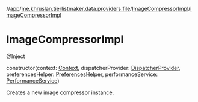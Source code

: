//[app](../../../index.md)/[me.khruslan.tierlistmaker.data.providers.file](../index.md)/[ImageCompressorImpl](index.md)/[ImageCompressorImpl](-image-compressor-impl.md)

# ImageCompressorImpl

@Inject 

constructor(context: [Context](https://developer.android.com/reference/kotlin/android/content/Context.html), dispatcherProvider: [DispatcherProvider](../../me.khruslan.tierlistmaker.data.providers.dispatchers/-dispatcher-provider/index.md), preferencesHelper: [PreferencesHelper](../../me.khruslan.tierlistmaker.data.providers.database/-preferences-helper/index.md), performanceService: [PerformanceService](../../me.khruslan.tierlistmaker.util.performance/-performance-service/index.md))

Creates a new image compressor instance.

